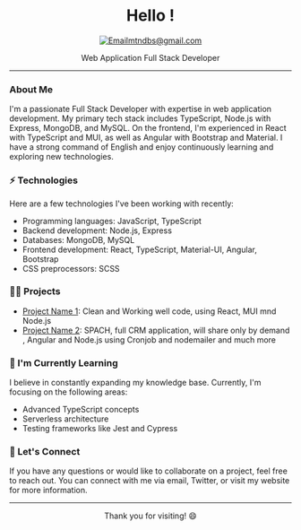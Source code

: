 

<h1 align="center">Hello !</h1>

<p align="center">
  <a href="mailto:mtndbs@gmail.com"><img src="https://img.shields.io/badge/email-your-email-color.svg" alt="Email">mtndbs@gmail.com</a>
</p>

<p align="center">Web Application Full Stack Developer</p>

---

### About Me

I'm a passionate Full Stack Developer with expertise in web application development. My primary tech stack includes TypeScript, Node.js with Express, MongoDB, and MySQL. On the frontend, I'm experienced in React with TypeScript and MUI, as well as Angular with Bootstrap and Material. I have a strong command of English and enjoy continuously learning and exploring new technologies.

### ⚡️ Technologies

Here are a few technologies I've been working with recently:

- Programming languages: JavaScript, TypeScript
- Backend development: Node.js, Express
- Databases: MongoDB, MySQL
- Frontend development: React, TypeScript, Material-UI, Angular, Bootstrap
- CSS preprocessors: SCSS

### 👨‍💻 Projects

- [Project Name 1](https://github.com/mtndbs/HU_React_Final): Clean and Working well code, using React, MUI mnd Node.js
- [Project Name 2](https://spach.net): SPACH, full CRM application, will share only by demand , Angular and Node.js using Cronjob and nodemailer and much more

### 🌱 I'm Currently Learning

I believe in constantly expanding my knowledge base. Currently, I'm focusing on the following areas:

- Advanced TypeScript concepts
- Serverless architecture
- Testing frameworks like Jest and Cypress

### 💬 Let's Connect

If you have any questions or would like to collaborate on a project, feel free to reach out. You can connect with me via email, Twitter, or visit my website for more information.

---

<p align="center">Thank you for visiting! 😄</p>
